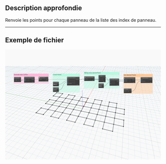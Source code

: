## Description approfondie
Renvoie les points pour chaque panneau de la liste des index de panneau.
___
## Exemple de fichier

![GetPanelPoints](./Autodesk.DesignScript.Geometry.PanelSurface.GetPanelPoints_img.jpg)
